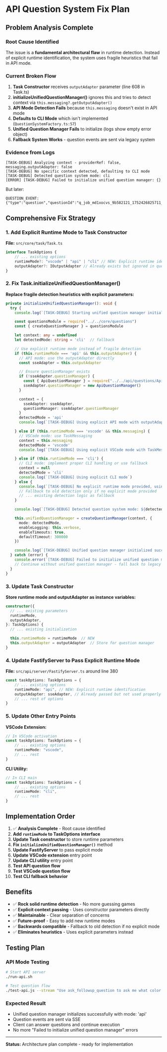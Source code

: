 # API Question System Fix Plan

## Problem Analysis Complete

### Root Cause Identified

The issue is a **fundamental architectural flaw** in runtime detection. Instead of explicit runtime identification, the system uses fragile heuristics that fail in API mode.

### Current Broken Flow

1. **Task Constructor** receives `outputAdapter` parameter (line 608 in Task.ts)
2. **initializeUnifiedQuestionManager()** ignores this and tries to detect context via `this.messaging?.getOutputAdapter()`
3. **API Mode Detection Fails** because `this.messaging` doesn't exist in API mode
4. **Defaults to CLI Mode** which isn't implemented (`QuestionSystemFactory.ts:57`)
5. **Unified Question Manager Fails** to initialize (logs show empty error object)
6. **Fallback System Works** - question events are sent via legacy system

### Evidence from Logs

```
[TASK-DEBUG] Analyzing context - providerRef: false, messaging.outputAdapter: false
[TASK-DEBUG] No specific context detected, defaulting to CLI mode
[TASK-DEBUG] Detected question system mode: cli
[ERROR] [TASK-DEBUG] Failed to initialize unified question manager: {}
```

But later:

```
QUESTION_EVENT: {"type":"question","questionId":"q_job_md1xocvs_9b582121_1752426825711_2",...}
```

## Comprehensive Fix Strategy

### 1. Add Explicit Runtime Mode to Task Constructor

**File:** `src/core/task/Task.ts`

```typescript
interface TaskOptions {
	// ... existing options
	runtimeMode?: "vscode" | "api" | "cli" // NEW: Explicit runtime identification
	outputAdapter?: IOutputAdapter // Already exists but ignored in question init
}
```

### 2. Fix Task.initializeUnifiedQuestionManager()

**Replace fragile detection heuristics with explicit parameters:**

```typescript
private initializeUnifiedQuestionManager(): void {
  try {
    console.log(`[TASK-DEBUG] Starting unified question manager initialization`)

    const questionsModule = require("../../core/questions")
    const { createQuestionManager } = questionsModule

    let context: any = undefined
    let detectedMode: string = 'cli'  // fallback

    // Use explicit runtime mode instead of fragile detection
    if (this.runtimeMode === 'api' && this.outputAdapter) {
      // API mode: use the outputAdapter directly
      const sseAdapter = this.outputAdapter

      // Ensure questionManager exists
      if (!sseAdapter.questionManager) {
        const { ApiQuestionManager } = require("../../api/questions/ApiQuestionManager")
        sseAdapter.questionManager = new ApiQuestionManager()
      }

      context = {
        sseAdapter: sseAdapter,
        questionManager: sseAdapter.questionManager
      }
      detectedMode = 'api'
      console.log(`[TASK-DEBUG] Using explicit API mode with outputAdapter`)

    } else if (this.runtimeMode === 'vscode' && this.messaging) {
      // VSCode mode: use TaskMessaging
      context = this.messaging
      detectedMode = 'vscode'
      console.log(`[TASK-DEBUG] Using explicit VSCode mode with TaskMessaging`)

    } else if (this.runtimeMode === 'cli') {
      // CLI mode: implement proper CLI handling or use fallback
      context = null
      detectedMode = 'cli'
      console.log(`[TASK-DEBUG] Using explicit CLI mode`)
    } else {
      console.log(`[TASK-DEBUG] No explicit runtime mode provided, using fallback detection`)
      // Fallback to old detection only if no explicit mode provided
      // ... existing detection logic as fallback
    }

    console.log(`[TASK-DEBUG] Detected question system mode: ${detectedMode}`)

    this.unifiedQuestionManager = createQuestionManager(context, {
      mode: detectedMode,
      enableLogging: this.verbose,
      enableTimeouts: true,
      defaultTimeout: 300000
    })

    console.log(`[TASK-DEBUG] Unified question manager initialized successfully for mode: ${detectedMode}`)
  } catch (error) {
    console.error(`[TASK-DEBUG] Failed to initialize unified question manager:`, error)
    // Continue without unified question manager - fall back to legacy methods
  }
}
```

### 3. Update Task Constructor

**Store runtime mode and outputAdapter as instance variables:**

```typescript
constructor({
  // ... existing parameters
  runtimeMode,
  outputAdapter,
}: TaskOptions) {
  // ... existing initialization

  this.runtimeMode = runtimeMode  // NEW
  this.outputAdapter = outputAdapter  // Store for question manager
}
```

### 4. Update FastifyServer to Pass Explicit Runtime Mode

**File:** `src/api/server/FastifyServer.ts` around line 380

```typescript
const taskOptions: TaskOptions = {
	// ... existing options
	runtimeMode: "api", // NEW: Explicit runtime identification
	outputAdapter: sseAdapter, // Already passed but not used properly in question init
	// ... rest of options
}
```

### 5. Update Other Entry Points

**VSCode Extension:**

```typescript
// In VSCode activation
const taskOptions: TaskOptions = {
	// ... existing options
	runtimeMode: "vscode",
	// ... rest
}
```

**CLI Utility:**

```typescript
// In CLI main
const taskOptions: TaskOptions = {
	// ... existing options
	runtimeMode: "cli",
	// ... rest
}
```

## Implementation Order

1. ✅ **Analysis Complete** - Root cause identified
2. **Add `runtimeMode` to TaskOptions interface**
3. **Update Task constructor** to store runtime parameters
4. **Fix `initializeUnifiedQuestionManager()`** method
5. **Update FastifyServer** to pass explicit mode
6. **Update VSCode extension** entry point
7. **Update CLI utility** entry point
8. **Test API question flow**
9. **Test VSCode question flow**
10. **Test CLI fallback behavior**

## Benefits

- ✅ **Rock solid runtime detection** - No more guessing games
- ✅ **Explicit context passing** - Uses constructor parameters directly
- ✅ **Maintainable** - Clear separation of concerns
- ✅ **Future-proof** - Easy to add new runtime modes
- ✅ **Backwards compatible** - Fallback to old detection if no explicit mode
- ✅ **Eliminates heuristics** - Uses explicit parameters instead

## Testing Plan

### API Mode Testing

```bash
# Start API server
./run-api.sh

# Test question flow
./test-api.js --stream "Use ask_followup_question to ask me what color I prefer"
```

### Expected Result

- Unified question manager initializes successfully with mode: 'api'
- Question events are sent via SSE
- Client can answer questions and continue execution
- No more "Failed to initialize unified question manager" errors

---

**Status:** Architecture plan complete - ready for implementation
